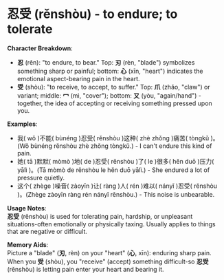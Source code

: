 # **忍受 (rěnshòu) - to endure; to tolerate**

**Character Breakdown**:  
- **忍** (rěn): "to endure, to bear." Top: **刃** (rèn, "blade") symbolizes something sharp or painful; bottom: **心** (xīn, "heart") indicates the emotional aspect-bearing pain in the heart.  
- **受** (shòu): "to receive, to accept, to suffer." Top: **爪** (zhǎo, "claw") or variant; middle: **冖** (mì, "cover"); bottom: **又** (yòu, "again/hand") - together, the idea of accepting or receiving something pressed upon you.

**Examples**:  
- 我( wǒ )不能( bùnéng )忍受( rěnshòu )这种( zhè zhǒng )痛苦( tòngkǔ )。 (Wǒ bùnéng rěnshòu zhè zhǒng tòngkǔ.) - I can't endure this kind of pain.  
- 她( tā )默默( mòmò )地( de )忍受( rěnshòu )了( le )很多( hěn duō )压力( yālì )。(Tā mòmò de rěnshòu le hěn duō yālì.) - She endured a lot of pressure quietly.  
- 这个( zhège )噪音( zàoyīn )让( ràng )人( rén )难以( nányǐ )忍受( rěnshòu )。(Zhège zàoyīn ràng rén nányǐ rěnshòu.) - This noise is unbearable.

**Usage Notes**:  
**忍受** (rěnshòu) is used for tolerating pain, hardship, or unpleasant situations-often emotionally or physically taxing. Usually applies to things that are negative or difficult.

**Memory Aids**:  
Picture a "blade" (**刃**, rèn) on your "heart" (**心**, xīn): enduring sharp pain. When you **受** (shòu), you "receive" (accept) something difficult-so **忍受** (rěnshòu) is letting pain enter your heart and bearing it.